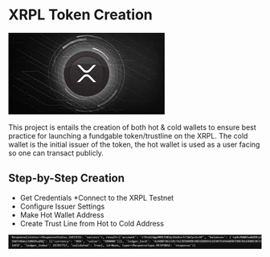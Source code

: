 # XRPL Token Creation

![An Image of XRPL Token](XRPL_Token.jpg)



This project is entails the creation of both hot & cold wallets to ensure best practice for launching a fundgable token/trustline on the XRPL. The cold wallet is the initial issuer of the token, the hot wallet is used as a user facing so one can transact publicly.

## Step-by-Step Creation

* Get Credentials
*Connect to the XRPL Testnet
* Configure Issuer Settings
* Make Hot Wallet Address
* Create Trust Line from Hot to Cold Address





![An Image of XRPL Token Response](XRPL_Response.png)
